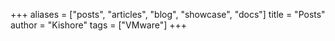 +++
aliases = ["posts", "articles", "blog", "showcase", "docs"]
title = "Posts"
author = "Kishore"
tags = ["VMware"]
+++
